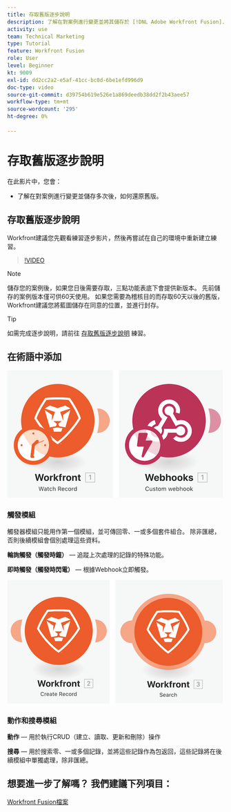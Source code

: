```yaml
---
title: 存取舊版逐步說明
description: 了解在對案例進行變更並將其儲存於 [!DNL Adobe Workfront Fusion].
activity: use
team: Technical Marketing
type: Tutorial
feature: Workfront Fusion
role: User
level: Beginner
kt: 9009
exl-id: dd2cc2a2-e5af-41cc-bc0d-6be1efd996d9
doc-type: video
source-git-commit: d39754b619e526e1a869deedb38dd2f2b43aee57
workflow-type: tm+mt
source-wordcount: '295'
ht-degree: 0%

---
```


# 存取舊版逐步說明

在此影片中，您會：

* 了解在對案例進行變更並儲存多次後，如何還原舊版。

## 存取舊版逐步說明

Workfront建議您先觀看練習逐步影片，然後再嘗試在自己的環境中重新建立練習。

>[!VIDEO](https://video.tv.adobe.com/v/335268/?quality=12)

>[!NOTE]
>
>儲存您的案例後，如果您日後需要存取，三點功能表底下會提供新版本。 先前儲存的案例版本僅可供60天使用。 如果您需要為稽核目的而存取60天以後的舊版，Workfront建議您將藍圖儲存在同意的位置，並進行封存。

>[!TIP]
>
>如需完成逐步說明，請前往 [存取舊版逐步說明](https://experienceleague.adobe.com/docs/workfront-learn/tutorials-workfront/fusion/exercises/access-previous-versions.html?lang=en) 練習。

## 在術語中添加

![手錶記錄和自訂網頁鈎模組的影像](assets/understand-the-basics-3.png)

### 觸發模組

觸發器模組只能用作第一個模組，並可傳回零、一或多個套件組合。 除非匯總，否則後續模組會個別處理這些資料。

**輪詢觸發（觸發時鐘）** — 追蹤上次處理的記錄的特殊功能。

**即時觸發（觸發時閃電）** — 根據Webhook立即觸發。

![建立記錄的影像和搜索模組](assets/understand-the-basics-4.png)

### 動作和搜尋模組

**動作** — 用於執行CRUD（建立、讀取、更新和刪除）操作

**搜尋** — 用於搜索零、一或多個記錄，並將這些記錄作為包返回，這些記錄將在後續模組中單獨處理，除非匯總。

## 想要進一步了解嗎？ 我們建議下列項目：

[Workfront Fusion檔案](https://experienceleague.adobe.com/docs/workfront/using/adobe-workfront-fusion/workfront-fusion-2.html?lang=en)
